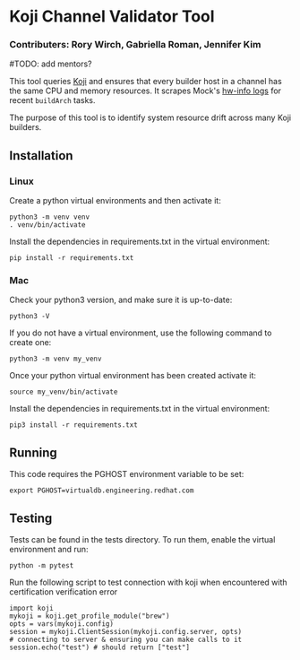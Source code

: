 # Koji Channel Validator Tool #

### Contributers: Rory Wirch, Gabriella Roman, Jennifer Kim
#TODO: add mentors?

This tool queries [Koji](https://docs.pagure.org/koji/) and ensures that every builder host in a channel has the same CPU and memory resources. It scrapes Mock's [hw-info logs](https://rpm-software-management.github.io/mock/Plugin-HwInfo) for recent `buildArch` tasks.

The purpose of this tool is to identify system resource drift across many Koji builders.

## Installation

### Linux
Create a python virtual environments and then activate it:
```
python3 -m venv venv
. venv/bin/activate
```
Install the dependencies in requirements.txt in the virtual environment:
```
pip install -r requirements.txt
```

### Mac
Check your python3 version, and make sure it is up-to-date:
```
python3 -V
```
If you do not have a virtual environment, use the following command to create one:
```
python3 -m venv my_venv
```
Once your python virtual environment has been created activate it:
```
source my_venv/bin/activate
```
Install the dependencies in requirements.txt in the virtual environment:
```
pip3 install -r requirements.txt
```

## Running
This code requires the PGHOST environment variable to be set:
```
export PGHOST=virtualdb.engineering.redhat.com
```

## Testing
Tests can be found in the tests directory. To run them, enable the virtual environment and run:
```
python -m pytest
```

Run the following script to test connection with koji when encountered with certification verification error
```
import koji
mykoji = koji.get_profile_module("brew")
opts = vars(mykoji.config)
session = mykoji.ClientSession(mykoji.config.server, opts)
# connecting to server & ensuring you can make calls to it
session.echo("test") # should return ["test"]
```

